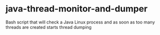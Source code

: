 # java-thread-monitor-and-dumper
Bash script that will check a Java Linux process and as soon as too many threads are created starts thread dumping
